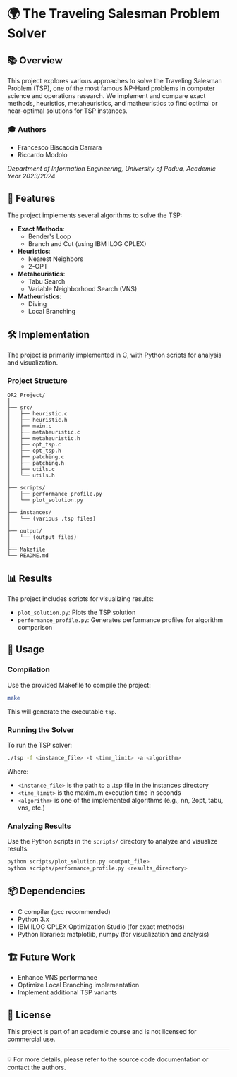 # 🌍 The Traveling Salesman Problem Solver

## 📚 Overview

This project explores various approaches to solve the Traveling Salesman Problem (TSP), one of the most famous NP-Hard problems in computer science and operations research. We implement and compare exact methods, heuristics, metaheuristics, and matheuristics to find optimal or near-optimal solutions for TSP instances.

### 🎓 Authors
- Francesco Biscaccia Carrara
- Riccardo Modolo

*Department of Information Engineering, University of Padua, Academic Year 2023/2024*

## 🚀 Features

The project implements several algorithms to solve the TSP:

- **Exact Methods**: 
  - Bender's Loop
  - Branch and Cut (using IBM ILOG CPLEX)
- **Heuristics**:
  - Nearest Neighbors
  - 2-OPT
- **Metaheuristics**:
  - Tabu Search
  - Variable Neighborhood Search (VNS)
- **Matheuristics**:
  - Diving
  - Local Branching

## 🛠️ Implementation

The project is primarily implemented in C, with Python scripts for analysis and visualization.

### Project Structure

```
OR2_Project/
│
├── src/
│   ├── heuristic.c
│   ├── heuristic.h
│   ├── main.c
│   ├── metaheuristic.c
│   ├── metaheuristic.h
│   ├── opt_tsp.c
│   ├── opt_tsp.h
│   ├── patching.c
│   ├── patching.h
│   ├── utils.c
│   └── utils.h
│
├── scripts/
│   ├── performance_profile.py
│   └── plot_solution.py
│
├── instances/
│   └── (various .tsp files)
│
├── output/
│   └── (output files)
│
├── Makefile
└── README.md
```

## 📊 Results

The project includes scripts for visualizing results:

- `plot_solution.py`: Plots the TSP solution
- `performance_profile.py`: Generates performance profiles for algorithm comparison

## 🔧 Usage

### Compilation

Use the provided Makefile to compile the project:

```bash
make
```

This will generate the executable `tsp`.

### Running the Solver

To run the TSP solver:

```bash
./tsp -f <instance_file> -t <time_limit> -a <algorithm>
```

Where:
- `<instance_file>` is the path to a .tsp file in the instances directory
- `<time_limit>` is the maximum execution time in seconds
- `<algorithm>` is one of the implemented algorithms (e.g., nn, 2opt, tabu, vns, etc.)

### Analyzing Results

Use the Python scripts in the `scripts/` directory to analyze and visualize results:

```bash
python scripts/plot_solution.py <output_file>
python scripts/performance_profile.py <results_directory>
```

## 📦 Dependencies

- C compiler (gcc recommended)
- Python 3.x
- IBM ILOG CPLEX Optimization Studio (for exact methods)
- Python libraries: matplotlib, numpy (for visualization and analysis)

## 🏗️ Future Work

- Enhance VNS performance
- Optimize Local Branching implementation
- Implement additional TSP variants

## 📜 License

This project is part of an academic course and is not licensed for commercial use.

---

💡 For more details, please refer to the source code documentation or contact the authors.

